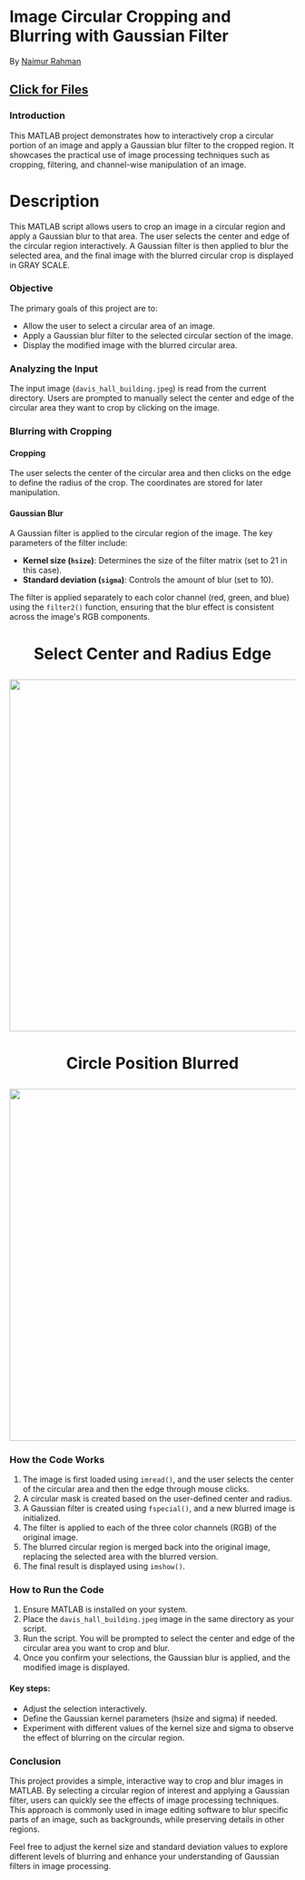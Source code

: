 # Image Circular Cropping and Blurring with Gaussian Filter
By [Naimur Rahman](https://github.com/nayeem-rafi)
## [Click for Files](https://drive.google.com/drive/folders/1Q_NcqQ1ptv1WB1oMqikS4Uq31YIDpmDE?usp=sharing)


### Introduction
This MATLAB project demonstrates how to interactively crop a circular portion of an image and apply a Gaussian blur filter to the cropped region. It showcases the practical use of image processing techniques such as cropping, filtering, and channel-wise manipulation of an image.

# Description
 This MATLAB script allows users to crop an image in a circular region and apply a Gaussian blur to that area. The user selects the center and edge of the circular region interactively. A Gaussian filter is then applied to blur the selected area, and the final image with the blurred circular crop is displayed in GRAY SCALE.

### Objective
The primary goals of this project are to:
- Allow the user to select a circular area of an image.
- Apply a Gaussian blur filter to the selected circular section of the image.
- Display the modified image with the blurred circular area.

### Analyzing the Input
The input image (`davis_hall_building.jpeg`) is read from the current directory. Users are prompted to manually select the center and edge of the circular area they want to crop by clicking on the image.

### Blurring with Cropping
#### Cropping
The user selects the center of the circular area and then clicks on the edge to define the radius of the crop. The coordinates are stored for later manipulation.

#### Gaussian Blur
A Gaussian filter is applied to the circular region of the image. The key parameters of the filter include:
- **Kernel size (`hsize`)**: Determines the size of the filter matrix (set to 21 in this case).
- **Standard deviation (`sigma`)**: Controls the amount of blur (set to 10).

The filter is applied separately to each color channel (red, green, and blue) using the `filter2()` function, ensuring that the blur effect is consistent across the image's RGB components.

<h1 align= "center">


**Select Center and Radius Edge**
</h1>
<p align="center">
<img src="https://github.com/user-attachments/assets/ae09852d-574c-4a99-9e49-5872f8efd290", width="620">
</p>

<h1 align= "center">


**Circle Position Blurred**
</h1>
<p align="center">
<img src="https://github.com/user-attachments/assets/b1b488e1-af1b-4aa5-ab41-db75db01dbe6", width="620">
</p>

### How the Code Works
1. The image is first loaded using `imread()`, and the user selects the center of the circular area and then the edge through mouse clicks.
2. A circular mask is created based on the user-defined center and radius.
3. A Gaussian filter is created using `fspecial()`, and a new blurred image is initialized.
4. The filter is applied to each of the three color channels (RGB) of the original image.
5. The blurred circular region is merged back into the original image, replacing the selected area with the blurred version.
6. The final result is displayed using `imshow()`.

### How to Run the Code
1. Ensure MATLAB is installed on your system.
2. Place the `davis_hall_building.jpeg` image in the same directory as your script.
3. Run the script. You will be prompted to select the center and edge of the circular area you want to crop and blur.
4. Once you confirm your selections, the Gaussian blur is applied, and the modified image is displayed.

#### Key steps:
- Adjust the selection interactively.
- Define the Gaussian kernel parameters (hsize and sigma) if needed.
- Experiment with different values of the kernel size and sigma to observe the effect of blurring on the circular region.

### Conclusion
This project provides a simple, interactive way to crop and blur images in MATLAB. By selecting a circular region of interest and applying a Gaussian filter, users can quickly see the effects of image processing techniques. This approach is commonly used in image editing software to blur specific parts of an image, such as backgrounds, while preserving details in other regions.

Feel free to adjust the kernel size and standard deviation values to explore different levels of blurring and enhance your understanding of Gaussian filters in image processing.

